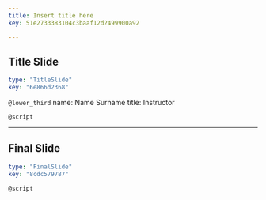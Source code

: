 ```yaml
---
title: Insert title here
key: 51e2733383104c3baaf12d2499900a92

---
```

## Title Slide

```yaml
type: "TitleSlide"
key: "6e866d2368"
```

`@lower_third`
name: Name Surname
title: Instructor


`@script`



---
## Final Slide

```yaml
type: "FinalSlide"
key: "8cdc579787"
```

`@script`


